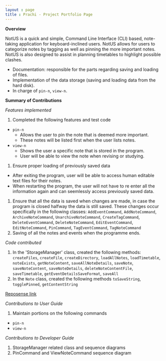```yaml
---
layout : page
title : Prachi - Project Portfolio Page
---
```


<!-- @@author prachi2023 -->
**Overview**

NotUS is a quick and simple, Command Line Interface (CLI) based, note-taking application for keyboard-inclined users. NotUS allows for users to categorize notes by tagging as well as pinning the more important notes. NotUS is also designed to assist in planning timetables to highlight possible clashes.

- Documentation: responsible for the parts regarding saving and loading of files.
- Implementation of the data storage (saving and loading data from the hard disk).
- In charge of `pin-n`, `view-n`.

**Summary of Contributions**

*Features implemented*

1. Completed the following features and test code
- `pin-n`
    - Allows the user to pin the note that is deemed more important.
    - These notes will be listed first when the user lists notes.
- `view-n`
    - Shows the user a specific note that is stored in the program.
    - User will be able to view the note when revising or studying.       
1. Ensure proper loading of previously saved data
- After exiting the program, user will be able to access human editable text files for their notes.
- When restarting the program, the user will not have to re enter all the information again and can seemlessly access previously saved data.
1. Ensure that all the data is saved when changes are made, in case the program is closed halfway the data is still saved. These changes occur specifically in the following classes:
`AddEventCommand`, `AddNoteCommand`, `ArchiveNoteCommand`, `UnarchiveNoteCommand`, `CreateTagCommand`, `DeleteEventCommand`, `DeleteNoteCommand`, `EditEventCommand`, `EditNoteCommand`, `PinCommand`, `TagEventCommand`, `TagNoteCommand`
1. Saving of all the notes and events when the programme ends.

<div style="page-break-after: always;"></div>

*Code contributed*

1. In the 'StorageManager' class, created the following methods:
`createFiles`, `createFile`, `createDirectory`, `loadAllNotes`, `loadTimetable`, `noteExists`, `getNoteContent`, `saveAllNoteDetails`, `saveNote`, `saveNoteContent`, `saveNoteDetails`, `deleteNoteContentFile`, `saveTimetable`, `getEventDetailsSaveFormat`, `saveAll`
1. In the `Note` class, created the following methods
`toSaveString`, `togglePinned`, `getContentString`

[Reposense link](https://nus-cs2113-ay2021s1.github.io/tp-dashboard/#breakdown=true&search=prachi2023&sort=groupTitle&sortWithin=title&since=2020-09-27&timeframe=commit&mergegroup=&groupSelect=groupByRepos&checkedFileTypes=docs~functional-code~test-code~other&tabOpen=true&tabType=zoom&zA=prachi2023&zR=AY2021S1-CS2113-T13-1%2Ftp%5Bmaster%5D&zACS=197.20472673559823&zS=2020-09-27&zFS=&zU=2020-11-08&zMG=false&zFTF=commit&zFGS=groupByRepos&zFR=false)

*Contributions to User Guide*

1. Maintain portions on the following commands 
- `pin-n`
- `view-n` 

*Contributions to Developer Guide*

1. StorageManager related class and sequence diagrams 
1. PinCommand and ViewNoteCommand sequence diagram 
